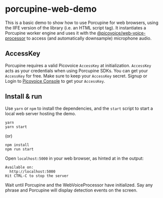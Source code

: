 # porcupine-web-demo

This is a basic demo to show how to use Porcupine for web browsers, using the IIFE version of the library (i.e. an HTML
script tag). It instantiates a Porcupine worker engine and uses it with
the [@picovoice/web-voice-processor](https://www.npmjs.com/package/@picovoice/web-voice-processor) to access (and
automatically downsample) microphone audio.

## AccessKey

Porcupine requires a valid Picovoice `AccessKey` at initialization. `AccessKey` acts as your credentials when using
Porcupine SDKs.
You can get your `AccessKey` for free. Make sure to keep your `AccessKey` secret.
Signup or Login to [Picovoice Console](https://console.picovoice.ai/) to get your `AccessKey`.

## Install & run

Use `yarn` or `npm` to install the dependencies, and the `start` script to start a local web server hosting the demo.

```console
yarn
yarn start
```

(or)

```console
npm install
npm run start
```

Open `localhost:5000` in your web browser, as hinted at in the output:

```console
Available on:
  http://localhost:5000
Hit CTRL-C to stop the server
```

Wait until Porcupine and the WebVoiceProcessor have initialized. Say any phrase and Porcupine will display detection
events on the screen.
